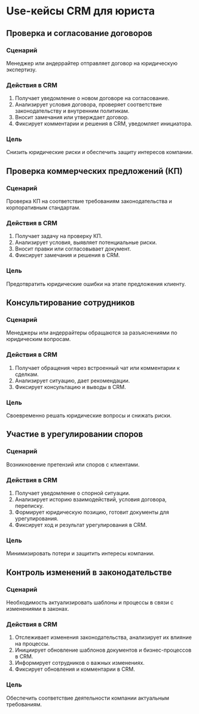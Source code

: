 # Use-кейсы CRM для юриста

## Проверка и согласование договоров

### Сценарий
Менеджер или андеррайтер отправляет договор на юридическую экспертизу.

### Действия в CRM
1. Получает уведомление о новом договоре на согласование.
2. Анализирует условия договора, проверяет соответствие законодательству и внутренним политикам.
3. Вносит замечания или утверждает договор.
4. Фиксирует комментарии и решения в CRM, уведомляет инициатора.

### Цель
Снизить юридические риски и обеспечить защиту интересов компании.


## Проверка коммерческих предложений (КП)

### Сценарий
Проверка КП на соответствие требованиям законодательства и корпоративным стандартам.

### Действия в CRM
1. Получает задачу на проверку КП.
2. Анализирует условия, выявляет потенциальные риски.
3. Вносит правки или согласовывает документ.
4. Фиксирует замечания и решения в CRM.

### Цель
Предотвратить юридические ошибки на этапе предложения клиенту.


## Консультирование сотрудников

### Сценарий
Менеджеры или андеррайтеры обращаются за разъяснениями по юридическим вопросам.

### Действия в CRM
1. Получает обращения через встроенный чат или комментарии к сделкам.
2. Анализирует ситуацию, дает рекомендации.
3. Фиксирует консультацию и выводы в CRM.

### Цель
Своевременно решать юридические вопросы и снижать риски.


## Участие в урегулировании споров

### Сценарий
Возникновение претензий или споров с клиентами.

### Действия в CRM
1. Получает уведомление о спорной ситуации.
2. Анализирует историю взаимодействий, условия договора, переписку.
3. Формирует юридическую позицию, готовит документы для урегулирования.
4. Фиксирует ход и результат урегулирования в CRM.

### Цель
Минимизировать потери и защитить интересы компании.


## Контроль изменений в законодательстве

### Сценарий
Необходимость актуализировать шаблоны и процессы в связи с изменениями в законах.

### Действия в CRM
1. Отслеживает изменения законодательства, анализирует их влияние на процессы.
2. Инициирует обновление шаблонов документов и бизнес-процессов в CRM.
3. Информирует сотрудников о важных изменениях.
4. Фиксирует обновления и комментарии в CRM.

### Цель
Обеспечить соответствие деятельности компании актуальным требованиям.